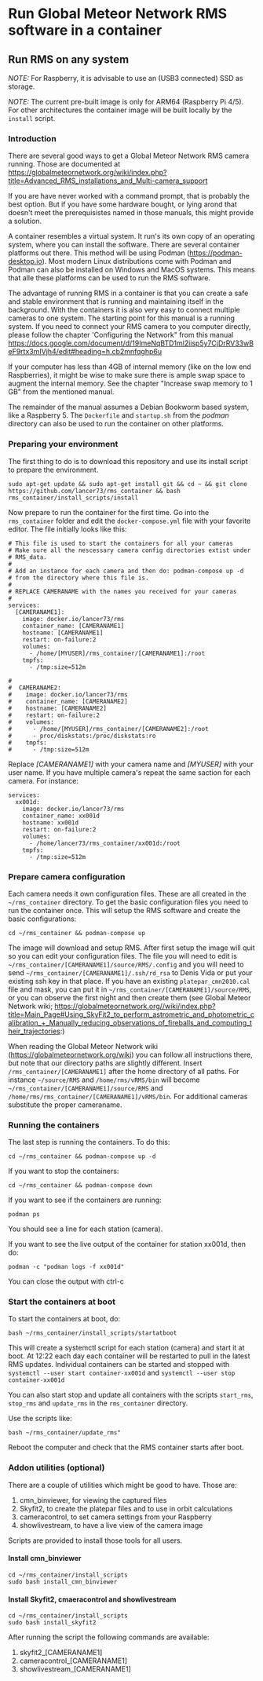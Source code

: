 # Run Global Meteor Network RMS software in a container

## Run RMS on any system
*NOTE:* For Raspberry, it is advisable to use an (USB3 connected) SSD as storage.

*NOTE:* The current pre-built image is only for ARM64 (Raspberry Pi 4/5). For other architectures the container image will be built locally by the ``install`` script.


### Introduction

There are several good ways to get a Global Meteor Network RMS camera running. Those are documented at https://globalmeteornetwork.org/wiki/index.php?title=Advanced_RMS_installations_and_Multi-camera_support

If you are have never worked with a command prompt, that is probably the best option. But if you have some hardware bought, or lying arond that doesn't meet the prerequisistes named in those manuals, this might provide a solution.

A container resembles a virtual system. It run's its own copy of an operating system, where you can install the software. There are several container platforms out there. This method will be using Podman (https://podman-desktop.io). Most modern Linux distributions come with Podman and Podman can also be installed on Windows and MacOS systems. This means that alle these platforms can be used to run the RMS software.

The advantage of running RMS in a container is that you can create a safe and stable environment that is running and maintaining itself in the background. With the containers it is also very easy to connect multiple cameras to one system. The starting point for this manual is a running system. If you need to connect your RMS camera to you computer directly, please follow the chapter 'Configuring the Network" from this manual https://docs.google.com/document/d/19ImeNqBTD1ml2iisp5y7CjDrRV33wBeF9rtx3mIVjh4/edit#heading=h.cb2mnfqghp6u

If your computer has less than 4GB of internal memory (like on the low end Raspberries), it might be wise to make sure there is ample swap space to augment the internal memory. See the chapter "Increase swap memory to 1 GB" from the mentioned manual.

The remainder of the manual assumes a Debian Bookworm based system, like a Raspberry 5. The ``Dockerfile`` and ``startup.sh`` from the *podman* directory can also be used to run the container on other platforms. 


### Preparing your environment
The first thing to do is to download this repository and use its install script to prepare the environment.
```
sudo apt-get update && sudo apt-get install git && cd ~ && git clone https://github.com/lancer73/rms_container && bash rms_container/install_scripts/install
```

Now prepare to run the container for the first time. Go into the ``rms_container`` folder and edit the ``docker-compose.yml`` file with your favorite editor.
The file initially looks like this:
```
# This file is used to start the containers for all your cameras
# Make sure all the nescessary camera config directories extist under
# RMS_data.
#
# Add an instance for each camera and then do: podman-compose up -d
# from the directory where this file is.
#
# REPLACE CAMERANAME with the names you received for your cameras
#
services:
  [CAMERANAME1]:
    image: docker.io/lancer73/rms
    container_name: [CAMERANAME1]
    hostname: [CAMERANAME1]
    restart: on-failure:2
    volumes:
      - /home/[MYUSER]/rms_container/[CAMERANAME1]:/root
    tmpfs:
      - /tmp:size=512m

#
#  CAMERANAME2:
#    image: docker.io/lancer73/rms
#    container_name: [CAMERANAME2]
#    hostname: [CAMERANAME2]
#    restart: on-failure:2
#    volumes:
#      - /home/[MYUSER]/rms_container/[CAMERANAME2]:/root
#      - proc/diskstats:/proc/diskstats:ro
#    tmpfs:
#      - /tmp:size=512m
```

Replace *[CAMERANAME1]* with your camera name and *[MYUSER]* with your user name. If you have multiple camera's repeat the same saction for each camera. For instance:
```
services:
  xx001d:
    image: docker.io/lancer73/rms
    container_name: xx001d
    hostname: xx001d
    restart: on-failure:2
    volumes:
      - /home/lancer73/rms_container/xx001d:/root
    tmpfs:
      - /tmp:size=512m
```

### Prepare camera configuration
Each camera needs it own configuration files. These are all created in the ``~/rms_container`` directory. To get the basic configuration files you need to run the container once. This will setup the RMS software and create the basic configurations:
```
cd ~/rms_container && podman-compose up
```

The image will download and setup RMS. After first setup the image will quit so you can edit your configuration files. The file you will need to edit is ``~/rms_container/[CAMERANAME1]/source/RMS/.config`` and you will need to send ``~/rms_container/[CAMERANAME1]/.ssh/rd_rsa`` to Denis Vida or put your existing ssh key in that place. If you have an existing ``platepar_cmn2010.cal`` file and mask, you can put it in ``~/rms_container/[CAMERANAME1]/source/RMS``, or you can observe the first night and then create them (see Global Meteor Network wiki; https://globalmeteornetwork.org//wiki/index.php?title=Main_Page#Using_SkyFit2_to_perform_astrometric_and_photometric_calibration_+_Manually_reducing_observations_of_fireballs_and_computing_their_trajectories:)

When reading the Global Meteor Network wiki (https://globalmeteornetwork.org/wiki) you can follow all instructions there, but note that our directory paths are slightly different. Insert ``/rms_container/[CAMERANAME1]`` after the home directory of all paths. For instance ``~/source/RMS`` and ``/home/rms/vRMS/bin`` will become ``~/rms_container/[CAMERANAME1]/source/RMS`` and ``/home/rms/rms_container/[CAMERANAME1]/vRMS/bin``. For additional cameras substitute the proper cameraname.


### Running the containers
The last step is running the containers. To do this:
```
cd ~/rms_container && podman-compose up -d
```

If you want to stop the containers:
```
cd ~/rms_container && podman-compose down
```

If you want to see if the containers are running:
```
podman ps
```
You should see a line for each station (camera).

If you want to see the live output of the container for station xx001d, then do:
```
podman -c "podman logs -f xx001d"
```
You can close the output with ctrl-c

### Start the containers at boot
To start the containers at boot, do:
```
bash ~/rms_container/install_scripts/startatboot
```

This will create a systemctl script for each station (camera) and start it at boot. At 12:22 each day each container will be restarted to pull in the latest RMS updates. Individual containers can be started and stopped with ``systemctl --user start container-xx001d`` and ``systemctl --user stop container-xx001d``

You can also start stop and update all containers with the scripts ``start_rms``, ``stop_rms`` and ``update_rms`` in the ``rms_container`` directory.

Use the scripts like:
```
bash ~/rms_container/update_rms"
```

Reboot the computer and check that the RMS container starts after boot.

### Addon utilities (optional)
There are a couple of utilities which might be good to have. Those are:
1) cmn_binviewer, for viewing the captured files
2) Skyfit2, to create the platepar files and to use in orbit calculations
3) cameracontrol, to set camera settings from your Raspberry
4) showlivestream, to have a live view of the camera image

Scripts are provided to install those tools for all users.

#### Install cmn_binviewer
```
cd ~/rms_container/install_scripts
sudo bash install_cmn_binviewer
```

#### Install Skyfit2, cmaeracontrol and showlivestream
```
cd ~/rms_container/install_scripts
sudo bash install_skyfit2
```

After running the script the following commands are available:
1) skyfit2_[CAMERANAME1]
2) cameracontrol_[CAMERANAME1]
3) showlivestream_[CAMERANAME1]

